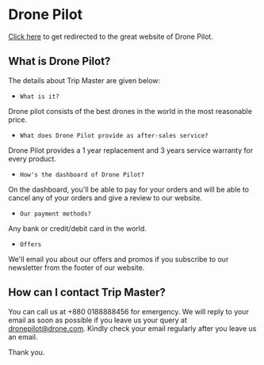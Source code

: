 # Drone Pilot

[Click here](https://drone-pilot-e3e88.web.app/) to get redirected to the great website of Drone Pilot.

## What is Drone Pilot?

The details about Trip Master are given below:

* `What is it?`

Drone pilot consists of the best drones in the world in the most reasonable price.

* `What does Drone Pilot provide as after-sales service?`

Drone Pilot provides a 1 year replacement and 3 years service warranty for every product.

* `How's the dashboard of Drone Pilot?`

On the dashboard, you'll be able to pay for your orders and will be able to cancel any of your orders and give a review to our website.

* `Our payment methods?`

Any bank or credit/debit card in the world.

* `Offers`

We'll email you about our offers and promos if you subscribe to our newsletter from the footer of our website.

## How can I contact Trip Master?

You can call us at +880 0188888456 for emergency. We will reply to your email as soon as possible if you leave us your query at dronepilot@drone.com. Kindly check your email regularly after you leave us an email.

Thank you.